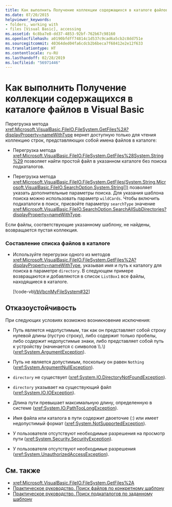 ```yaml
---
title: Как выполнить Получение коллекции содержащихся в каталоге файлов в Visual Basic
ms.date: 07/20/2015
helpviewer_keywords:
- folders, working with
- files [Visual Basic], accessing
ms.assetid: 6c8ba7e8-dd37-4853-92bf-762b67c98160
ms.openlocfilehash: a0190bfdff74814c1d537c9cad6a5cb2c8dd751e
ms.sourcegitcommit: 40364ded04fa6cdcb2b6beca7f68412e2e12f633
ms.translationtype: HT
ms.contentlocale: ru-RU
ms.lasthandoff: 02/28/2019
ms.locfileid: "56971446"
---
```

# <a name="how-to-get-the-collection-of-files-in-a-directory-in-visual-basic"></a>Как выполнить Получение коллекции содержащихся в каталоге файлов в Visual Basic
Перегрузка метода <xref:Microsoft.VisualBasic.FileIO.FileSystem.GetFiles%2A?displayProperty=nameWithType> вернет доступную только для чтения коллекцию строк, представляющих собой имена файлов в каталоге:  
  
-   Перегрузка метода <xref:Microsoft.VisualBasic.FileIO.FileSystem.GetFiles%28System.String%29> позволяет найти простой файл в указанном каталоге без поиска подкаталогов.  
  
-   Перегрузка метода <xref:Microsoft.VisualBasic.FileIO.FileSystem.GetFiles(System.String,Microsoft.VisualBasic.FileIO.SearchOption,System.String[])> позволяет указать дополнительные параметры поиска. Для указания шаблона поиска можно использовать параметр `wildCards`. Чтобы включить подкаталоги в поиск, присвойте параметру `searchType` значение <xref:Microsoft.VisualBasic.FileIO.SearchOption.SearchAllSubDirectories?displayProperty=nameWithType>.  
  
 Если файлы, соответствующие указанному шаблону, не найдены, возвращается пустая коллекция.  
  
### <a name="to-list-files-in-a-directory"></a>Составление списка файлов в каталоге  
  
-   Используйте перегрузки одного из методов <xref:Microsoft.VisualBasic.FileIO.FileSystem.GetFiles%2A?displayProperty=nameWithType>, указывая имя и путь к каталогу для поиска в параметре `directory`. В следующем примере возвращаются и добавляются в список `ListBox1` все файлы, находящиеся в каталоге.  
  
     [!code-vb[VbVbcnMyFileSystem#32](~/samples/snippets/visualbasic/VS_Snippets_VBCSharp/VbVbcnMyFileSystem/VB/Class1.vb#32)]  
  
## <a name="robust-programming"></a>Отказоустойчивость  
 При следующих условиях возможно возникновение исключения:  
  
-   Путь является недопустимым, так как он представляет собой строку нулевой длины (пустую строку), либо содержит только пробелы, либо содержит недопустимые знаки, либо представляет собой путь к устройству (начинается с символов \\\\.\\) (<xref:System.ArgumentException>).  
  
-   Путь не является допустимым, поскольку он равен `Nothing` (<xref:System.ArgumentNullException>).  
  
-   `directory` не существует (<xref:System.IO.DirectoryNotFoundException>).  
  
-   `directory` указывает на существующий файл (<xref:System.IO.IOException>).  
  
-   Длина пути превышает максимальную длину, определенную в системе (<xref:System.IO.PathTooLongException>).  
  
-   Имя файла или каталога в пути содержит двоеточие (:) или имеет недопустимый формат (<xref:System.NotSupportedException>).  
  
-   У пользователя отсутствуют необходимые разрешения на просмотр пути (<xref:System.Security.SecurityException>).  
  
-   У пользователя отсутствуют необходимые разрешения (<xref:System.UnauthorizedAccessException>).  
  
## <a name="see-also"></a>См. также
- <xref:Microsoft.VisualBasic.FileIO.FileSystem.GetFiles%2A>
- [Практическое руководство. Поиск файлов по конкретному шаблону](../../../../visual-basic/developing-apps/programming/drives-directories-files/how-to-find-files-with-a-specific-pattern.md)
- [Практическое руководство. Поиск подкаталогов по заданному шаблону](../../../../visual-basic/developing-apps/programming/drives-directories-files/how-to-find-subdirectories-with-a-specific-pattern.md)
